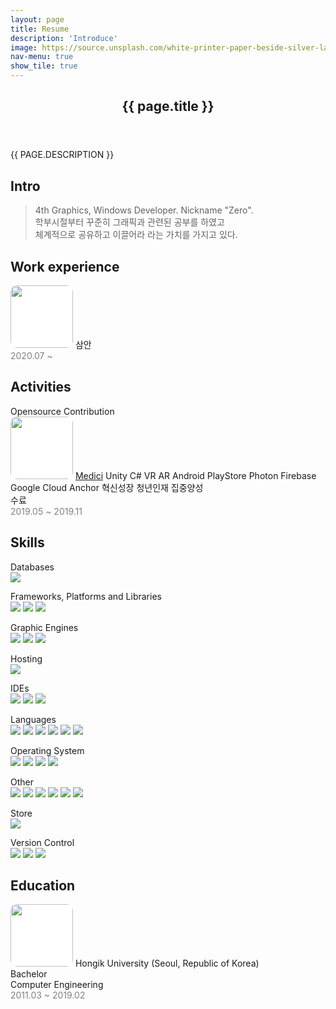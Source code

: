 ```yaml
---
layout: page
title: Resume
description: 'Introduce'
image: https://source.unsplash.com/white-printer-paper-beside-silver-laptop-computer-7iSEHWsxPLw
nav-menu: true
show_tile: true
---
```


<div id="main" class="alt">

<!-- 배너 -->
<section id="banner" class="major">
    <div class="inner">
        <header class="major">
            <h1>{{ page.title }}</h1>
        </header>
        <div class="content">
            <p style="text-transform: uppercase;">{{ page.description }}</p>
        </div>
    </div>
</section>

<!-- 한문단 소개 -->
<section id="intro">
    <div class= "inner">
        <h2>Intro</h2>
        <blockquote>
            4th Graphics, Windows Developer. Nickname "Zero".<br/>
학부시절부터 꾸준히 그래픽과 관련된 공부를 하였고 <br/>
체계적으로 공유하고 이끌어라 라는 가치를 가지고 있다.<br/>
        </blockquote>
    </div>
</section>

<!-- 경력 -->
<section id="Career">
    <div class= "inner">
        <h2>Work experience</h2>
        <p>
            <span class="image left">
                <img src="{% link assets/logos/saman_CI.svg %}" alt="" style="background-color: white; border-radius: 10%;" width="100" height="100"/>
            </span>
            삼안<br>
            <span style="color: gray;">
                2020.07 ~
            </span>
        </p>
    </div>
</section>

<!-- 활동 -->
<section id="activity">
    <div class= "inner">
        <h2>Activities</h2>
        <p>
            Opensource Contribution<br/>
            <span class="image left">
                <img src="{% link assets/logos/IITP_CI.svg %}" alt="" style="background-color: white; border-radius: 10%;" width="100" height="100"/>
            </span>
            <a href="https://www.medici-edu.co.kr/">Medici</a>
            Unity C# VR AR 
            Android PlayStore Photon Firebase Google Cloud Anchor
            혁신성장 청년인재 집중양성<br/>
            수료<br/>
            <span style="color: gray;">
                2019.05 ~ 2019.11
            </span>
        </p>
    </div>
</section>

<!-- 역량 -->
<section id="skill">
    <div class= "inner">
        <h2>Skills</h2>
        <p>Databases<br/>
            <img id="firebase" src="https://img.shields.io/badge/firebase-a08021?style=for-the-badge&logo=firebase&logoColor=ffcd34">
        </p>
        <p>Frameworks, Platforms and Libraries<br/>
            <img id="dotnet" src="https://img.shields.io/badge/.NET-5C2D91?style=for-the-badge&logo=.net&logoColor=white">
            <img id="threejs" src="https://img.shields.io/badge/three.js-000000?style=for-the-badge&logo=three.js&logoColor=white">
            <img id="nodejs" src="https://img.shields.io/badge/node.js-6DA55F?style=for-the-badge&logo=node.js&logoColor=white">
        </p>
        <p>Graphic Engines<br/>
            <img id="autocad" src="https://img.shields.io/badge/autocad-E51050.svg?style=for-the-badge&logo=autocad&logoColor=white">
            <img id="unity" src="https://img.shields.io/badge/unity-%23000000.svg?style=for-the-badge&logo=unity&logoColor=white">
            <img id="unreal" src="https://img.shields.io/badge/unrealengine-%23313131.svg?style=for-the-badge&logo=unrealengine&logoColor=white">
        </p>
        <p>Hosting<br/>
            <img id="githubpage" src="https://img.shields.io/badge/github%20pages-121013?style=for-the-badge&logo=github&logoColor=white">
        </p>
        <p>IDEs<br/>
            <img id="visualstudio" src="https://img.shields.io/badge/Visual%20Studio-5C2D91.svg?style=for-the-badge&logo=visual-studio&logoColor=white">
            <img id="visualstudiocode" src="https://img.shields.io/badge/Visual%20Studio%20Code-0078d7.svg?style=for-the-badge&logo=visual-studio-code&logoColor=white">
            <img id="androidstudio" src="https://img.shields.io/badge/android%20studio-346ac1?style=for-the-badge&logo=android%20studio&logoColor=white">
        </p>
        <p>Languages<br/>
            <img id="csharp" src="https://img.shields.io/badge/c%23-%23239120.svg?style=for-the-badge&logo=csharp&logoColor=white">
            <img id="cplusplus" src="https://img.shields.io/badge/c++-%2300599C.svg?style=for-the-badge&logo=c%2B%2B&logoColor=white">
            <img id="html5" src="https://img.shields.io/badge/html5-%23E34F26.svg?style=for-the-badge&logo=html5&logoColor=white">
            <img id="javascript" src="https://img.shields.io/badge/javascript-%23323330.svg?style=for-the-badge&logo=javascript&logoColor=%23F7DF1E">
            <img id="typescript" src="https://img.shields.io/badge/typescript-%23007ACC.svg?style=for-the-badge&logo=typescript&logoColor=white">
            <img id="css3" src="https://img.shields.io/badge/css3-%231572B6.svg?style=for-the-badge&logo=css3&logoColor=white">
        </p>
        <p>Operating System<br/>
            <img id="windows" src="https://img.shields.io/badge/Windows-0078D6?style=for-the-badge&logo=windows&logoColor=white">
            <img id="linux" src="https://img.shields.io/badge/Linux-FCC624?style=for-the-badge&logo=linux&logoColor=black">
            <img id="android" src="https://img.shields.io/badge/Android-3DDC84?style=for-the-badge&logo=android&logoColor=white">
            <img id="ubuntu" src="https://img.shields.io/badge/Ubuntu-E95420?style=for-the-badge&logo=ubuntu&logoColor=white">
        </p>    
        <p>Other<br/>
            <img id="jira" src="https://img.shields.io/badge/jira-%230A0FFF.svg?style=for-the-badge&logo=jira&logoColor=white">
            <img id="sourcetree" src="https://img.shields.io/badge/sourcetree-0052CC.svg?style=for-the-badge&logo=sourcetree&logoColor=white">
            <img id="notion" src="https://img.shields.io/badge/Notion-%23000000.svg?style=for-the-badge&logo=notion&logoColor=white">
            <img id="sonarlint" src="https://img.shields.io/badge/SonarLint-CB2029?style=for-the-badge&logo=SONARLINT&logoColor=white">
            <img id="sonarqube" src="https://img.shields.io/badge/SonarQube-black?style=for-the-badge&logo=sonarqube&logoColor=4E9BCD">
            <img id="swagger" src="https://img.shields.io/badge/-Swagger-%23Clojure?style=for-the-badge&logo=swagger&logoColor=white">
        </p>
        <p>Store<br/>
            <img id="playstore" src="https://img.shields.io/badge/Google_Play-414141?style=for-the-badge&logo=google-play&logoColor=white">
        </p>    
        <p>Version Control<br/>
            <img id="git" src="https://img.shields.io/badge/git-%23F05033.svg?style=for-the-badge&logo=git&logoColor=white">
            <img id="bitbucket" src="https://img.shields.io/badge/bitbucket-%230047B3.svg?style=for-the-badge&logo=bitbucket&logoColor=white">
            <img id="github" src="https://img.shields.io/badge/github-%23121011.svg?style=for-the-badge&logo=github&logoColor=white">
        </p>
    </div>
</section>

<!-- 학력 -->
<section id="education">
    <div class="inner">
        <h2>Education</h2>
        <p>
            <span class="image left">
                <img src="{% link assets/logos/hongik_emblem.svg %}" alt="" style="background-color: white; border-radius: 10%;" width="100" height="100"/>
            </span>
            Hongik University (Seoul, Republic of Korea)<br/>
            Bachelor<br/>
            Computer Engineering<br/>
            <span style="color: gray;">
                2011.03 ~ 2019.02
            </span>
        </p>
    </div>
</section>
</div>
